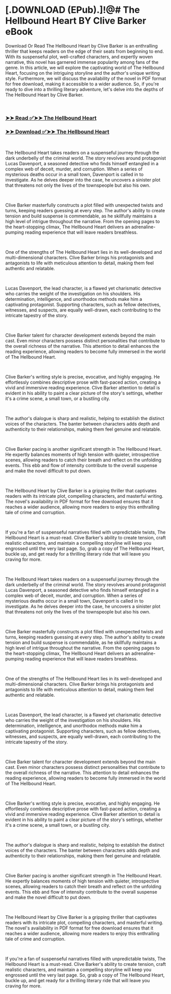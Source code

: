 # [.DOWNLOAD (EPub).]!@# The Hellbound Heart BY Clive Barker eBook

<p>Download Or Read The Hellbound Heart by Clive Barker is an enthralling thriller that keeps readers on the edge of their seats from beginning to end. With its suspenseful plot, well-crafted characters, and expertly woven narrative, this novel has garnered immense popularity among fans of the genre. In this article, we will explore the captivating world of The Hellbound Heart, focusing on the intriguing storyline and the author's unique writing style. Furthermore, we will discuss the availability of the novel in PDF format for free download, making it accessible to a wider audience. So, if you're ready to dive into a thrilling literary adventure, let's delve into the depths of The Hellbound Heart by Clive Barker.</p>
<p>&nbsp;</p>

### [➤➤ Read ✅➤➤ The Hellbound Heart](https://thehelpfulbooks.blogspot.com/id/52635)

### [➤➤ Download ✅➤➤ The Hellbound Heart](https://thehelpfulbooks.blogspot.com/id/52635)

<p>&nbsp;</p>
<p>The Hellbound Heart takes readers on a suspenseful journey through the dark underbelly of the criminal world. The story revolves around protagonist Lucas Davenport, a seasoned detective who finds himself entangled in a complex web of deceit, murder, and corruption. When a series of mysterious deaths occur in a small town, Davenport is called in to investigate. As he delves deeper into the case, he uncovers a sinister plot that threatens not only the lives of the townspeople but also his own.</p>
<p>&nbsp;</p>
<p>Clive Barker masterfully constructs a plot filled with unexpected twists and turns, keeping readers guessing at every step. The author's ability to create tension and build suspense is commendable, as he skillfully maintains a high level of intrigue throughout the narrative. From the opening pages to the heart-stopping climax, The Hellbound Heart delivers an adrenaline-pumping reading experience that will leave readers breathless.</p>
<p>&nbsp;</p>
<p>One of the strengths of The Hellbound Heart lies in its well-developed and multi-dimensional characters. Clive Barker brings his protagonists and antagonists to life with meticulous attention to detail, making them feel authentic and relatable.</p>
<p>&nbsp;</p>
<p>Lucas Davenport, the lead character, is a flawed yet charismatic detective who carries the weight of the investigation on his shoulders. His determination, intelligence, and unorthodox methods make him a captivating protagonist. Supporting characters, such as fellow detectives, witnesses, and suspects, are equally well-drawn, each contributing to the intricate tapestry of the story.</p>
<p>&nbsp;</p>
<p>Clive Barker talent for character development extends beyond the main cast. Even minor characters possess distinct personalities that contribute to the overall richness of the narrative. This attention to detail enhances the reading experience, allowing readers to become fully immersed in the world of The Hellbound Heart.</p>
<p>&nbsp;</p>
<p>Clive Barker's writing style is precise, evocative, and highly engaging. He effortlessly combines descriptive prose with fast-paced action, creating a vivid and immersive reading experience. Clive Barker attention to detail is evident in his ability to paint a clear picture of the story's settings, whether it's a crime scene, a small town, or a bustling city.</p>
<p>&nbsp;</p>
<p>The author's dialogue is sharp and realistic, helping to establish the distinct voices of the characters. The banter between characters adds depth and authenticity to their relationships, making them feel genuine and relatable.</p>
<p>&nbsp;</p>
<p>Clive Barker pacing is another significant strength in The Hellbound Heart. He expertly balances moments of high tension with quieter, introspective scenes, allowing readers to catch their breath and reflect on the unfolding events. This ebb and flow of intensity contribute to the overall suspense and make the novel difficult to put down.</p>
<p>&nbsp;</p>
<p>The Hellbound Heart by Clive Barker is a gripping thriller that captivates readers with its intricate plot, compelling characters, and masterful writing. The novel's availability in PDF format for free download ensures that it reaches a wider audience, allowing more readers to enjoy this enthralling tale of crime and corruption.</p>
<p>&nbsp;</p>
<p>If you're a fan of suspenseful narratives filled with unpredictable twists, The Hellbound Heart is a must-read. Clive Barker's ability to create tension, craft realistic characters, and maintain a compelling storyline will keep you engrossed until the very last page. So, grab a copy of The Hellbound Heart, buckle up, and get ready for a thrilling literary ride that will leave you craving for more.</p>
<p>&nbsp;</p>
<p>The Hellbound Heart takes readers on a suspenseful journey through the dark underbelly of the criminal world. The story revolves around protagonist Lucas Davenport, a seasoned detective who finds himself entangled in a complex web of deceit, murder, and corruption. When a series of mysterious deaths occur in a small town, Davenport is called in to investigate. As he delves deeper into the case, he uncovers a sinister plot that threatens not only the lives of the townspeople but also his own.</p>
<p>&nbsp;</p>
<p>Clive Barker masterfully constructs a plot filled with unexpected twists and turns, keeping readers guessing at every step. The author's ability to create tension and build suspense is commendable, as he skillfully maintains a high level of intrigue throughout the narrative. From the opening pages to the heart-stopping climax, The Hellbound Heart delivers an adrenaline-pumping reading experience that will leave readers breathless.</p>
<p>&nbsp;</p>
<p>One of the strengths of The Hellbound Heart lies in its well-developed and multi-dimensional characters. Clive Barker brings his protagonists and antagonists to life with meticulous attention to detail, making them feel authentic and relatable.</p>
<p>&nbsp;</p>
<p>Lucas Davenport, the lead character, is a flawed yet charismatic detective who carries the weight of the investigation on his shoulders. His determination, intelligence, and unorthodox methods make him a captivating protagonist. Supporting characters, such as fellow detectives, witnesses, and suspects, are equally well-drawn, each contributing to the intricate tapestry of the story.</p>
<p>&nbsp;</p>
<p>Clive Barker talent for character development extends beyond the main cast. Even minor characters possess distinct personalities that contribute to the overall richness of the narrative. This attention to detail enhances the reading experience, allowing readers to become fully immersed in the world of The Hellbound Heart.</p>
<p>&nbsp;</p>
<p>Clive Barker's writing style is precise, evocative, and highly engaging. He effortlessly combines descriptive prose with fast-paced action, creating a vivid and immersive reading experience. Clive Barker attention to detail is evident in his ability to paint a clear picture of the story's settings, whether it's a crime scene, a small town, or a bustling city.</p>
<p>&nbsp;</p>
<p>The author's dialogue is sharp and realistic, helping to establish the distinct voices of the characters. The banter between characters adds depth and authenticity to their relationships, making them feel genuine and relatable.</p>
<p>&nbsp;</p>
<p>Clive Barker pacing is another significant strength in The Hellbound Heart. He expertly balances moments of high tension with quieter, introspective scenes, allowing readers to catch their breath and reflect on the unfolding events. This ebb and flow of intensity contribute to the overall suspense and make the novel difficult to put down.</p>
<p>&nbsp;</p>
<p>The Hellbound Heart by Clive Barker is a gripping thriller that captivates readers with its intricate plot, compelling characters, and masterful writing. The novel's availability in PDF format for free download ensures that it reaches a wider audience, allowing more readers to enjoy this enthralling tale of crime and corruption.</p>
<p>&nbsp;</p>
<p>If you're a fan of suspenseful narratives filled with unpredictable twists, The Hellbound Heart is a must-read. Clive Barker's ability to create tension, craft realistic characters, and maintain a compelling storyline will keep you engrossed until the very last page. So, grab a copy of The Hellbound Heart, buckle up, and get ready for a thrilling literary ride that will leave you craving for more.</p>
<p>&nbsp;</p>

